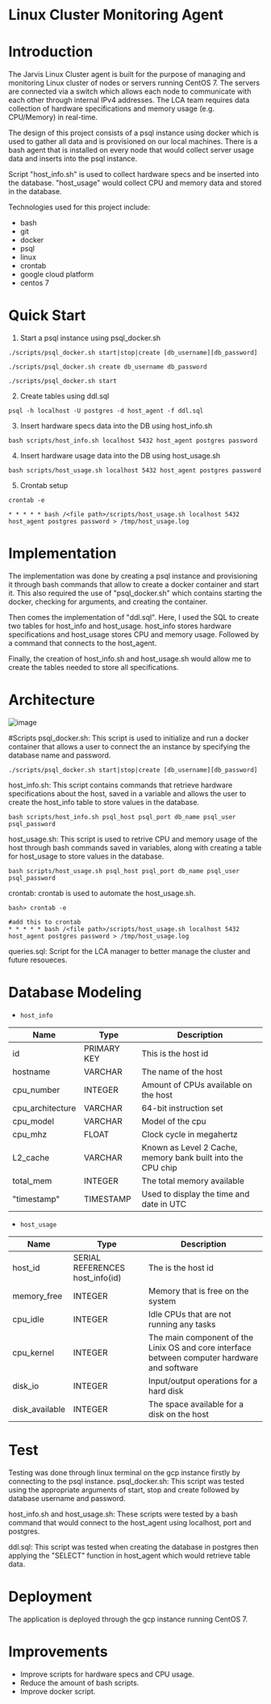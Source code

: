 # Linux Cluster Monitoring Agent

# Introduction
The Jarvis Linux Cluster agent is built for the purpose of managing and monitoring Linux cluster of nodes or servers running CentOS 7. The servers are connected via a switch which allows each node to communicate with each other through internal IPv4 addresses. The LCA team requires data collection of hardware specifications and memory usage (e.g. CPU/Memory) in real-time. 

The design of this project consists of a psql instance using docker which is used to gather all data and is provisioned on our local machines. There is a bash agent that is installed on every node that would collect server usage data and inserts into the psql instance. 

Script "host_info.sh" is used to collect hardware specs and be inserted into the database. "host_usage" would collect CPU and memory data and stored in the database.

Technologies used for this project include:
- bash
- git
- docker
- psql
- linux
- crontab
- google cloud platform
- centos 7

# Quick Start
1. Start a psql instance using psql_docker.sh
```
./scripts/psql_docker.sh start|stop|create [db_username][db_password]
```
```
./scripts/psql_docker.sh create db_username db_password
```
```
./scripts/psql_docker.sh start
```
2. Create tables using ddl.sql
```
psql -h localhost -U postgres -d host_agent -f ddl.sql
```
3. Insert hardware specs data into the DB using host_info.sh
```
bash scripts/host_info.sh localhost 5432 host_agent postgres password
```
4. Insert hardware usage data into the DB using host_usage.sh
```
bash scripts/host_usage.sh localhost 5432 host_agent postgres password
```
5. Crontab setup
```
crontab -e
```
```
* * * * * bash /<file path>/scripts/host_usage.sh localhost 5432 host_agent postgres password > /tmp/host_usage.log
```

# Implementation
The implementation was done by creating a psql instance and provisioning it through bash commands that allow to create a docker container and start it. This also required the use of "psql_docker.sh" which contains starting the docker, checking for arguments, and creating the container. 

Then comes the implementation of "ddl.sql". Here, I used the SQL to create two tables for host_info and host_usage. host_info stores hardware specifications and host_usage stores CPU and memory usage. Followed by a command that connects to the host_agent. 

Finally, the creation of host_info.sh and host_usage.sh would allow me to create the tables needed to store all specifications. 

# Architecture 
![image](https://user-images.githubusercontent.com/44883269/140006829-4d58624a-bf21-4222-afc3-7b09573fc92c.png)

#Scripts
psql_docker.sh: This script is used to initialize and run a docker container that allows a user to connect the an instance by specifying the database name and password.
```
./scripts/psql_docker.sh start|stop|create [db_username][db_password]
```
host_info.sh: This script contains commands that retrieve hardware specifications about the host, saved in a variable and allows the user to create the host_info table to store values in the database.

```
bash scripts/host_info.sh psql_host psql_port db_name psql_user psql_password
```

host_usage.sh: This script is used to retrive CPU and memory usage of the host through bash commands saved in variables, along with creating a table for host_usage to store values in the database.
```
bash scripts/host_usage.sh psql_host psql_port db_name psql_user psql_password
```

crontab: crontab is used to automate the host_usage.sh.
```
bash> crontab -e

#add this to crontab
* * * * * bash /<file path>/scripts/host_usage.sh localhost 5432 host_agent postgres password > /tmp/host_usage.log
```
queries.sql: Script for the LCA manager to better manage the cluster and future resoueces.

# Database Modeling
- `host_info`

| Name  | Type | Description |
| ----- | ---- | ----------- |
| id    | PRIMARY KEY     | This is the host id |
| hostname      | VARCHAR      | The name of the host  |
| cpu_number      | INTEGER     | Amount of CPUs available on the host  |
| cpu_architecture      | VARCHAR      | 64-bit instruction set |
| cpu_model      |  VARCHAR    |   Model of the cpu  |
| cpu_mhz      | FLOAT     |  Clock cycle in megahertz|
| L2_cache      | VARCHAR     |Known as Level 2 Cache, memory bank built into the CPU chip|
| total_mem      | INTEGER     | The total memory available|
| "timestamp"      | TIMESTAMP     | Used to display the time and date in UTC|

- `host_usage`

| Name  | Type | Description |
| ----- | ---- | ----------- |
| host_id        |     SERIAL REFERENCES host_info(id)   |The is the host id|
| memory_free  | INTEGER   | Memory that is free on the system   |
|cpu_idle   | INTEGER   | Idle CPUs that are not running any tasks   |
|cpu_kernel   | INTEGER   | The main component of the Linix OS and core interface between computer hardware and software |
|disk_io   | INTEGER   | Input/output operations for a hard disk   |
|disk_available   | INTEGER   |  The space available for a disk on the host  |

# Test
Testing was done through linux terminal on the gcp instance firstly by connecting to the psql instance. 
psql_docker.sh: This script was tested using the appropriate arguments of start, stop and create followed by database username and password.

host_info.sh and host_usage.sh: These scripts were tested by a bash command that would connect to the host_agent using localhost, port and postgres.

ddl.sql: This script was tested when creating the database in postgres then applying the "SELECT" function in host_agent which would retrieve table data.

# Deployment
The application is deployed through the gcp instance running CentOS 7.

# Improvements
- Improve scripts for hardware specs and CPU usage.
- Reduce the amount of bash scripts.
- Improve docker script.
